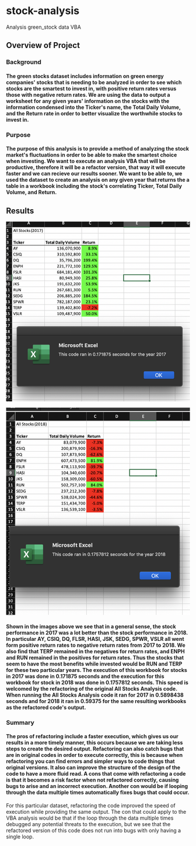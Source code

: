 # stock-analysis
Analysis green_stock data VBA
## Overview of Project

### Background
#### The green stocks dataset includes information on green energy companies' stocks that is needing to be analyzed in order to see which stocks are the smartest to invest in, with positive return rates versus those with negative return rates. We are using the data to output a worksheet for any given years' information on the stocks with the information condensed into the Ticker's name, the Total Daily Volume, and the Return rate in order to better visualize the worthwhile stocks to invest in. 

### Purpose
#### The purpose of this analysis is to provide a method of analyzing the stock market's fluctuations in order to be able to make the smartest choice when investing. We want to execute an analysis VBA that will be productive, therefore it will be a refactor version, that way it will execute faster and we can recieve our results sooner.  We want to be able to, we used the dataset to create an analysis on any given year that returns the a table in a workbook including the stock's correlating Ticker, Total Daily Volume, and Return. 

## Results
![VBA_Challenge_2017](VBA_Challenge_2017.png)

![VBA_Challenge_2018](VBA_Challenge_2018.png)

#### Shown in the images above we see that in a general sense, the stock performance in 2017 was a lot better than the stock performance in 2018. In particular AY, CSIQ, DQ, FLSR, HASI, JSK, SEDG, SPWR, VSLR all went form positive return rates to negative return rates from 2017 to 2018. We also find that TERP remained in the negatives for return rates, and ENPH and RUN remained in the positives for return rates. Thus the stocks that seem to have the most benefits while invested would be RUN and TERP for these two particular years. The execution of this workbook for stocks in 2017 was done in 0.171875 seconds and the execution for this workbook for stock in 2018 was done in 0.1757812 seconds. This speed is welcomed by the refactoring of the original All Stocks Analysis code. When running the All Stocks Analysis code it ran for 2017 in 0.5898438 seconds and for 2018 it ran in 0.59375 for the same resulting workbooks as the refactored code's output. 

### Summary
#### The pros of refactoring include a faster execution, which gives us our results in a more timely manner, this occurs because we are taking less steps to create the desired output. Refactoring can also catch bugs that are in original codes in order to execute correctly, this is because when refactoring you can find errors and simpler ways to code things that original versions. It also can improve the structure of the design of the code to have a more fluid read. A cons that come with refactoring a code is that it becomes a risk factor when not refactored correctly, causing bugs to arise and an incorrect execution.  Another con would be if looping through the data multiple times automatically fixes bugs that could occur. 
For this particular dataset, refactoring the code improved the speed of execution while providing the same output. The con that could apply to the VBA analysis would be that if the loop through the data multiple times debugged any potential threats to the execution, but we see that the refactored version of this code does not run into bugs with only having a single loop.  
